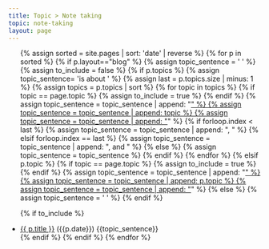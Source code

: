 ```yaml
---
title: Topic > Note taking
topic: note-taking
layout: page
---
```

<ul>
{% assign sorted = site.pages | sort: 'date' | reverse %}
{% for p in sorted %}
{% if p.layout=="blog" %}
{% assign topic_sentence = ' ' %}
{% assign to_include = false %}
{% if p.topics %}
    {% assign topic_sentence= 'is about ' %}
    {% assign last =  p.topics.size | minus: 1 %}
    {% assign topics =  p.topics | sort %}
    {% for topic in topics %}
        {% if topic == page.topic %}
        {% assign to_include = true %}
        {% endif %}
        {% assign topic_sentence = topic_sentence  | append: "<a class='topic-link' href='/topic/" %}
        {% assign topic_sentence = topic_sentence  | append: topic %}
        {% assign topic_sentence = topic_sentence  | append: "'>" %}
        {% assign topic_sentence = topic_sentence  | append: topic %}
        {% assign topic_sentence = topic_sentence  | append: "</a>" %}
        {% if forloop.index < last %}
           {% assign topic_sentence = topic_sentence | append: ", " %}
        {% elsif forloop.index == last %}
           {% assign topic_sentence = topic_sentence | append: ", and " %}
        {% else %}
            {% assign topic_sentence = topic_sentence %}
        {% endif %}
    {% endfor %}
{% elsif p.topic %}
    {% if topic == page.topic %}
    {% assign to_include = true %}
    {% endif %}
    {% assign topic_sentence = topic_sentence  | append: "<a class='topic-link' href='/topic/" %}
    {% assign topic_sentence = topic_sentence  | append: p.topic %}
    {% assign topic_sentence = topic_sentence  | append: "'>" %}
    {% assign topic_sentence = topic_sentence  | append: p.topic %}
    {% assign topic_sentence = topic_sentence  | append: "</a>" %}
{% else %}
    {% assign topic_sentence = ' ' %}
{% endif %}

{% if to_include %}
<li>
<a href="{{ p.url}}">{{ p.title }}</a> <span class="muted">({{p.date}}) {{topic_sentence}}</span>
</li>
{% endif %}
{% endif %}
{% endfor %}
</ul>